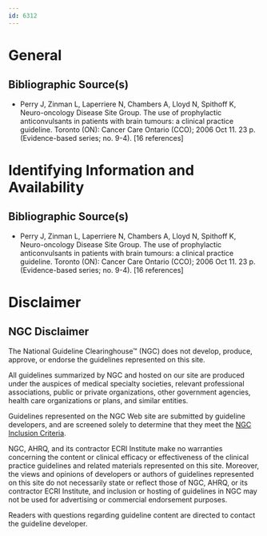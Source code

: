 ```yaml
---
id: 6312
---
```


# General

## Bibliographic Source(s)

- Perry J, Zinman L, Laperriere N, Chambers A, Lloyd N, Spithoff K, Neuro-oncology Disease Site Group. The use of prophylactic anticonvulsants in patients with brain tumours: a clinical practice guideline. Toronto (ON): Cancer Care Ontario (CCO); 2006 Oct 11. 23 p. (Evidence-based series; no. 9-4). [16 references]

# Identifying Information and Availability

## Bibliographic Source(s)

- Perry J, Zinman L, Laperriere N, Chambers A, Lloyd N, Spithoff K, Neuro-oncology Disease Site Group. The use of prophylactic anticonvulsants in patients with brain tumours: a clinical practice guideline. Toronto (ON): Cancer Care Ontario (CCO); 2006 Oct 11. 23 p. (Evidence-based series; no. 9-4). [16 references]

# Disclaimer

## NGC Disclaimer

The National Guideline Clearinghouse™ (NGC) does not develop, produce, approve, or endorse the guidelines represented on this site.

All guidelines summarized by NGC and hosted on our site are produced under the auspices of medical specialty societies, relevant professional associations, public or private organizations, other government agencies, health care organizations or plans, and similar entities.

Guidelines represented on the NGC Web site are submitted by guideline developers, and are screened solely to determine that they meet the [NGC Inclusion Criteria](/help-and-about/summaries/inclusion-criteria).

NGC, AHRQ, and its contractor ECRI Institute make no warranties concerning the content or clinical efficacy or effectiveness of the clinical practice guidelines and related materials represented on this site. Moreover, the views and opinions of developers or authors of guidelines represented on this site do not necessarily state or reflect those of NGC, AHRQ, or its contractor ECRI Institute, and inclusion or hosting of guidelines in NGC may not be used for advertising or commercial endorsement purposes.

Readers with questions regarding guideline content are directed to contact the guideline developer.

